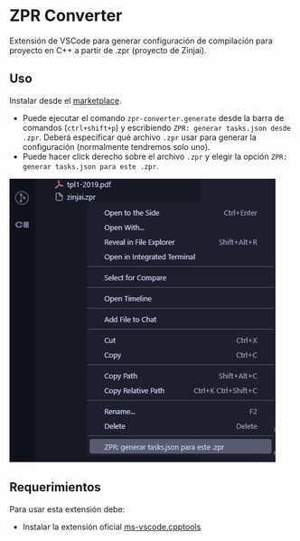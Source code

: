 # ZPR Converter

Extensión de VSCode para generar configuración de compilación para proyecto en C++ a partir de .zpr (proyecto de Zinjai).

## Uso

Instalar desde el [marketplace](https://marketplace.visualstudio.com/items?itemName=LucasSaurin.zpr-converter).

- Puede ejecutar el comando `zpr-converter.generate` desde la barra de comandos (`ctrl+shift+p`) y escribiendo `ZPR: generar tasks.json desde .zpr`. Deberá especificar qué archivo `.zpr` usar para generar la configuración (normalmente tendremos solo uno).
- Puede hacer click derecho sobre el archivo `.zpr` y elegir la opción `ZPR: generar tasks.json para este .zpr`.

![captura 1](rsc\captura1.png)

## Requerimientos

Para usar esta extensión debe:

- Instalar la extensión oficial [ms-vscode.cpptools](https://marketplace.visualstudio.com/items?itemName=ms-vscode.cpptools)
